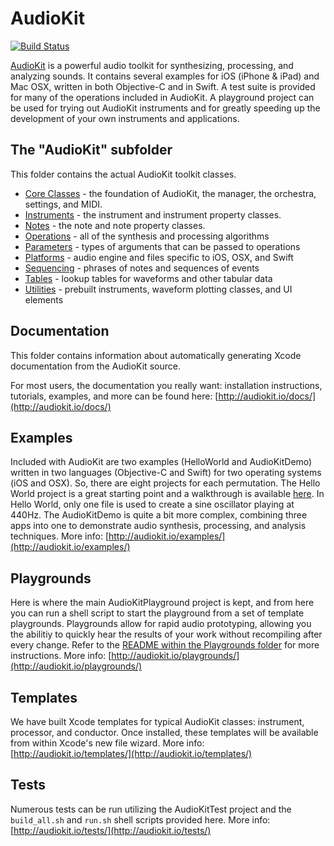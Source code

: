 AudioKit
========

[![Build Status](https://travis-ci.org/audiokit/AudioKit.svg?branch=develop)](https://travis-ci.org/audiokit/AudioKit)

[AudioKit](http://audiokit.io/) is a powerful audio toolkit for synthesizing, processing, and analyzing sounds.  It contains several examples for iOS (iPhone & iPad) and Mac OSX, written in both Objective-C and in Swift.  A test suite is provided for many of the operations included in AudioKit.  A playground project can be used for trying out AudioKit instruments and for greatly speeding up the development of your own instruments and applications.

The "AudioKit" subfolder
------------------------
This folder contains the actual AudioKit toolkit classes.

* [Core Classes](http://audiokit.io/core-classes/) - the foundation of AudioKit, the manager, the orchestra, settings, and MIDI.
* [Instruments](http://audiokit.io/instruments/) - the instrument and instrument property classes.
* [Notes](http://audiokit.io/notes/) - the note and note property classes.
* [Operations](http://audiokit.io/operations/) - all of the synthesis and processing algorithms
* [Parameters](http://audiokit.io/parameters/) - types of arguments that can be passed to operations
* [Platforms](http://audiokit.io/platforms/) - audio engine and files specific to iOS, OSX, and Swift
* [Sequencing](http://audiokit.io/sequencing/) -  phrases of notes and sequences of events
* [Tables](http://audiokit.io/tables/) - lookup tables for waveforms and other tabular data
* [Utilities](http://audiokit.io/utilities/) - prebuilt instruments, waveform plotting classes, and UI elements

Documentation
-------------
This folder contains information about automatically generating Xcode documentation from the AudioKit source.

For most users, the documentation you really want: installation instructions, tutorials, examples, and more can be found here: [http://audiokit.io/docs/](http://audiokit.io/docs/)

Examples
--------
Included with AudioKit are two examples (HelloWorld and AudioKitDemo) written in two languages (Objective-C and Swift) for two operating systems (iOS and OSX).  So, there are eight projects for each permutation.  The Hello World project is a great starting point and a walkthrough is available [here](http://audiokit.io/examples/HelloWorld/).  In Hello World, only one file is used to create a sine oscillator playing at 440Hz.  The AudioKitDemo is quite a bit more complex, combining three apps into one to demonstrate audio synthesis, processing, and analysis techniques.  More info: [http://audiokit.io/examples/](http://audiokit.io/examples/)

Playgrounds
-----------
Here is where the main AudioKitPlayground project is kept, and from here you can run a shell script to start the playground from a set of template playgrounds. Playgrounds allow for rapid audio prototyping, allowing you the abilitiy to quickly hear the results of your work without recompiling after every change. Refer to the [README within the Playgrounds folder](https://github.com/audiokit/AudioKit/tree/master/Playgrounds) for more instructions. More info: [http://audiokit.io/playgrounds/](http://audiokit.io/playgrounds/)

Templates
---------
We have built Xcode templates for typical AudioKit classes: instrument, processor, and conductor.  Once installed, these templates will be available from within Xcode's new file wizard.  More info: [http://audiokit.io/templates/](http://audiokit.io/templates/)

Tests
-----
Numerous tests can be run utilizing the AudioKitTest project and the `build_all.sh` and `run.sh` shell scripts provided here.  More info: [http://audiokit.io/tests/](http://audiokit.io/tests/)
